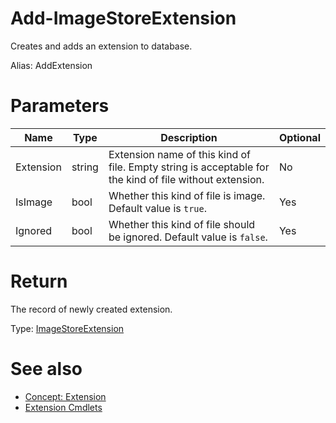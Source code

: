 # Add-ImageStoreExtension
Creates and adds an extension to database.

Alias: AddExtension

# Parameters
|Name|Type|Description|Optional|
|---|---|---|---|
|Extension|string|Extension name of this kind of file. Empty string is acceptable for the kind of file without extension.|No|
|IsImage|bool|Whether this kind of file is image. Default value is ```true```.|Yes|
|Ignored|bool|Whether this kind of file should be ignored. Default value is ```false```.|Yes|

# Return
The record of newly created extension.

Type: [ImageStoreExtension](../../type/ImageStoreExtension.md)

# See also
  * [Concept: Extension](../../concept/Extension.md)
  * [Extension Cmdlets](../cmdlets.md#extension)